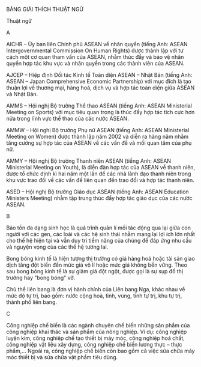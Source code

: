 BẢNG GIẢI THÍCH THUẬT NGỮ

Thuật ngữ

A

AICHR – Ủy ban liên Chính phủ ASEAN về nhân quyền (tiếng Anh: ASEAN Intergovernmental Commission On Human Rights) được thành lập với tư cách một cơ quan tham vấn của ASEAN, nhằm thúc đẩy và bảo vệ nhân quyền hợp tác khu vực và nhân quyền trong các thành viên của ASEAN.

AJCEP – Hiệp định Đối tác Kinh tế Toàn diện ASEAN – Nhật Bản (tiếng Anh: ASEAN – Japan Comprehensive Economic Partnership) với mục đích là tạo thuận lợi về thương mại, hàng hoá, dịch vụ và hợp tác toàn diện giữa ASEAN và Nhật Bản.

AMMS – Hội nghị Bộ trưởng Thể thao ASEAN (tiếng Anh: ASEAN Ministerial Meeting on Sports) với mục tiêu quan trọng là thúc đẩy hợp tác tích cực hơn nữa trong lĩnh vực thể thao của các nước ASEAN.

AMMW – Hội nghị Bộ trưởng Phụ nữ ASEAN (tiếng Anh: ASEAN Ministerial Meeting on Women) được thành lập năm 2002 và diễn ra hàng năm nhằm tăng cường sự hợp tác của ASEAN về các vấn đề và mối quan tâm của phụ nữ.

AMMY – Hội nghị Bộ trưởng Thanh niên ASEAN (tiếng Anh: ASEAN Ministerial Meeting on Youth), là diễn đàn hợp tác của ASEAN về thanh niên, được tổ chức định kì hai năm một lần để các nhà lãnh đạo thanh niên trong khu vực trao đổi về các vấn đề liên quan đến trao đổi và hợp tác thanh niên.

ASED – Hội nghị Bộ trưởng Giáo dục ASEAN (tiếng Anh: ASEAN Education Ministers Meeting) nhằm tập trung thúc đẩy hợp tác giáo dục của các nước ASEAN.

B

Bảo tồn đa dạng sinh học là quá trình quản lí mối tác động qua lại giữa con người với các gen, các loài và các hệ sinh thái nhằm mang lại lợi ích lớn nhất cho thế hệ hiện tại và vẫn duy trì tiềm năng của chúng để đáp ứng nhu cầu và nguyện vọng của các thế hệ tương lai.

Bong bóng kinh tế là hiện tượng thị trường có giá hàng hoá hoặc tài sản giao dịch tăng đột biến đến mức giá vô lí hoặc mức giá không bền vững. Theo sau bong bóng kinh tế là sự giảm giá đột ngột, được gọi là sự sụp đổ thị trường hay "bong bóng" vỡ.

Chủ thể liên bang là đơn vị hành chính của Liên bang Nga, khác nhau về mức độ tự trị, bao gồm: nước cộng hoà, tỉnh, vùng, tỉnh tự trị, khu tự trị, thành phố liên bang.

C

Công nghiệp chế biến là các ngành chuyên chế biến những sản phẩm của công nghiệp khai thác và sản phẩm của nông nghiệp. Ví dụ: công nghiệp luyện kim, công nghiệp chế tạo thiết bị máy móc, công nghiệp hoá chất, công nghiệp vật liệu xây dựng, công nghiệp chế biến lương thực – thực phẩm,... Ngoài ra, công nghiệp chế biến còn bao gồm cả việc sửa chữa máy móc thiết bị và sửa chữa vật phẩm tiêu dùng.